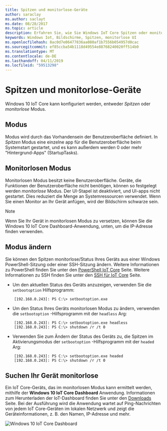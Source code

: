 ```yaml
---
title: Spitzen und monitorlose-Geräte
author: saraclay
ms.author: saclayt
ms.date: 08/28/2017
ms.topic: article
description: Erfahren Sie, wie Sie Windows IoT Core Spitzen oder monitorlosen Modus für die Geräte zu konfigurieren.
keywords: Windows Iot, Bildschirme, Spitzen, monitorlose UI
ms.openlocfilehash: 8ac0d7e06477836aa080af1b7556b054957d0cac
ms.sourcegitcommit: ef85ccba54b1118d49554e88768240020ff514b0
ms.translationtype: MT
ms.contentlocale: de-DE
ms.lasthandoff: 04/11/2019
ms.locfileid: "59513298"
---
```

# <a name="headed-and-headless-devices"></a>Spitzen und monitorlose-Geräte

Windows 10 IoT Core kann konfiguriert werden, entweder *Spitzen* oder *monitorlose* Modus. 

## <a name="headed-mode"></a>Modus
Modus wird durch das Vorhandensein der Benutzeroberfläche definiert. In *Spitzen* Modus eine einzelne app für die Benutzeroberfläche beim Systemstart gestartet, und es kann außerdem werden 0 oder mehr "Hintergrund-Apps" (StartupTasks). 

## <a name="headless-mode"></a>Monitorlosen Modus
Monitorlosen Modus besitzt keine Benutzeroberfläche.  Geräte, die Funktionen der Benutzeroberfläche nicht benötigen, können so festgelegt werden *monitorlose* Modus. Der UI-Stapel ist deaktiviert, und UI-apps nicht gestartet. Dies reduziert die Menge an Systemressourcen verwendet. Wenn Sie einen Monitor an Ihr Gerät anfügen, wird der Bildschirm schwarze sein.

> [!NOTE]
> Wenn Sie Ihr Gerät in monitorlosen Modus zu versetzen, können Sie die Windows 10 IoT Core Dashboard-Anwendung, unten, um die IP-Adresse finden verwenden.

## <a name="changing-the-mode"></a>Modus ändern
Sie können den Spitzen monitorlose/Status Ihres Geräts aus einer Windows PowerShell-Sitzung oder einer SSH-Sitzung ändern. Weitere Informationen zu PowerShell finden Sie unter den [PowerShell IoT Core](../connect-your-device/PowerShell.md) Seite. Weitere Informationen zu SSH finden Sie unter den [SSH für IoT Core](../connect-your-device/SSH.md) Seite.

* Um den aktuellen Status des Geräts anzuzeigen, verwenden Sie die `setbootoption` Hilfsprogramm:

~~~
    [192.168.0.243]: PS C:\> setbootoption.exe
~~~

* Um den Status Ihres Geräts monitorlosen Modus zu ändern, verwenden die `setbootoption` -Hilfsprogramm mit der `headless` Arg:

~~~
    [192.168.0.243]: PS C:\> setbootoption.exe headless
    [192.168.0.243]: PS C:\> shutdown /r /t 0
~~~

* Verwenden Sie zum Ändern der Status des Geräts zu, die Spitzen im Aktivierungsmodus der `setbootoption` -Hilfsprogramm mit der `headed` Arg:

~~~
    [192.168.0.243]: PS C:\> setbootoption.exe headed
    [192.168.0.243]: PS C:\> shutdown /r /t 0
~~~

## <a name="finding-your-headless-device"></a>Suchen Ihr Gerät monitorlose

Ein IoT Core-Geräts, das im monitorlosen Modus kann ermittelt werden, mithilfe der **Windows 10 IoT Core Dashboard** Anwendung.  Informationen zum Herunterladen der IoT-Dashboard finden Sie unter den [Downloads](http://go.microsoft.com/fwlink/?LinkID=708576) Seite.
Bei der Ausführung wird die Anwendung wartet auf Ping-Nachrichten von jedem IoT Core-Geräten im lokalen Netzwerk und zeigt die Geräteinformationen, z. B. den Namen, IP-Adresse und mehr.

![Windows 10 IoT Core Dashboard](../media/HeadlessMode/selectDevice.png)
